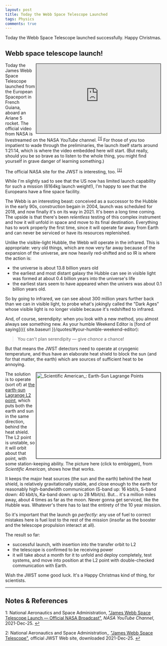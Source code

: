 ```yaml
---
layout: post
title: Today the Webb Space Telescope Launched
tags: Physics
comments: true
---
```


Today the Webb Space Telescope launched successfully.  Happy Christmas.  

## Webb space telescope launch!  

<iframe width="400" height="224" src="https://www.youtube.com/embed/7nT7JGZMbtM?start=4874" allow="accelerometer; encrypted-media; gyroscope; picture-in-picture" allowfullscreen style="float: right; margin: 3px 3px 3px 3px; border: 1px solid #000000;"></iframe>

Today the James Webb Space Telescope launched from the European Spaceport in French
Guiana, aboard an Ariane 5 rocket.  The official video from NASA is livestreamed on the
NASA _YouTube_ channel.  <sup id="fn1a">[[1]](#fn1)</sup>  For those of you too impatient
to wade through the preliminaries, the launch itself starts around 1:21:14, which is where
the video embedded here will start.  (But really, should you be so brave as to listen to
the whole thing, you might find yourself in grave danger of learning something.)  

The official NASA site for the JWST is interesting, too. <sup id="fn2a">[[2]](#fn2)</sup>

While I'm slightly sad to see that the US now has limited launch capability for such a
mission (6164kg launch weight!), I'm happy to see that the Europeans have a fine space facility.  

The Webb is an interesting beast: conceived as a successor to the Hubble in the early 90s,
construction begain in 2004, launch was scheduled for 2018, and now finally it's on its
way in 2021.  It's been a long time coming.  The upside is that there's been _relentless_
testing of this complex instrument and how it will unfold in space and move to its final
destination.  Everything has to work properly the first time, since it will operate far
away from Earth and can never be serviced or have its resources replenished.  

Unlike the visible-light Hubble, the Webb will operate in the infrared.  This is
appropriate: very old things, which are now very far away because of the expansion of the
universe, are now heavily red-shifted and so IR is where the action is:  
- the universe is about 13.8 billion years old  
- the earliest and most distant galaxy the Hubble can see in visible light was formed at
  about 0.4 billion years into the universe's life  
- the earliest stars seem to have appeared when the univers was about 0.1 billion years
  old.  
  
So by going to infrared, we can see about 300 million years further back than we can in
visible light, to probe what's jokingly called the "Dark Ages" whose visible light is no
longer visible because it's redshifted to infrared.  

And, of course, serendipity: when you look with a new method, you almost always see
something new.  As your humble Weekend Editor is
[fond of saying]({{ site.baseurl }}/quotes/#your-humble-weekend-editor):  

> You can't plan serendipity &mdash; give _chance_ a chance!  

But that means the JWST detectors need to operate at cryogenic temperature, and thus have an
elaborate heat shield to block the sun (and for that matter, the earth) which are sources
of sufficient heat to be annoying.  

<a href="{{ site.baseurl }}/images/2021-12-25-webb-space-telescope-launched-earth-sun-lagrange-points.png"><img src="{{ site.baseurl }}/images/2021-12-25-webb-space-telescope-launched-earth-sun-lagrange-points-thumb.jpg" width="400" height="277" alt="_Scientific American_: Earth-Sun Lagrange Points" title="_Scientific American_: Earth-Sun Lagrange Points" style="float: right; margin: 3px 3px 3px 3px; border: 1px solid #000000;"></a>
The solution is to operate (sort of) at
[the earth-sun Lagrange L2 point](https://en.wikipedia.org/wiki/Lagrange_point#L2_point),
which puts both the earth and sun in the same direction, behind the heat shield.  The L2
point is unstable, so it will orbit about that point, with some station-keeping ability.
The picture here (click to embiggen), from _Scientific American_, shows how that works.  

It keeps the major heat sources (the sun and the earth) behind the heat shield, is
relatively gravitationally stable, and close enough to the earth for reasonably
high-bandwidth communication (S-band up: 16 kbit/s, S-band down: 40 kbit/s, Ka-band down:
up to 28 Mbit/s).  But&hellip; it's a million miles away, about 4 times as far as the
moon.  Never gonna get serviced, like the Hubble was.  Whatever's there has to last the
entirety of the 10 year mission.  

So it's important that the launch go _perfectly:_ any use of fuel to correct mistakes here
is fuel lost to the rest of the mission (insofar as the booster and the telescope
propulsion interact at all).  

The result so far:  
- successful launch, with insertion into the transfer orbit to L2  
- the telescope is confirmed to be receiving power  
- it will take about a month for it to unfold and deploy completely, test systems,
  and move into position at the L2 point with double-checked communication with Earth.  

Wish the JWST some good luck.  It's a Happy Christmas kind of thing, for scientists.  

---

## Notes &amp; References  

<!--
<sup id="fn1a">[[1]](#fn1)</sup>

<a id="fn1">1</a>: ***, ["***"](***), *** [↩](#fn1a)  

<a href="{{ site.baseurl }}/images/***"><img src="{{ site.baseurl }}/images/***" width="400" height="***" alt="***" title="***" style="float: right; margin: 3px 3px 3px 3px; border: 1px solid #000000;"></a>

<iframe width="400" height="224" src="***" allow="accelerometer; encrypted-media; gyroscope; picture-in-picture" allowfullscreen style="float: right; margin: 3px 3px 3px 3px; border: 1px solid #000000;"></iframe>
-->

<a id="fn1">1</a>: National Aeronautics and Space Administration, ["James Webb Space Telescope Launch — Official NASA Broadcast"](https://www.youtube.com/watch?v=7nT7JGZMbtM), _NASA YouTube Channel_, 2021-Dec-25. [↩](#fn1a)  

<a id="fn2">2</a>: National Aeronautics and Space Administration,, ["James Webb Space Telescope"](https://jwst.nasa.gov/), official JWST Web site, downloaded 2021-Dec-25. [↩](#fn2a)  
